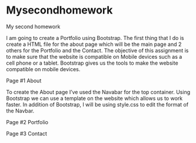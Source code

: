 # Mysecondhomework

My second homework 



I am going to create a Portfolio using Bootstrap. The first thing that I do is create a HTML file for the about page which will be the main page and 2 others for the Portfolio and the Contact. The objective of this assignment is to make sure that the website is compatible on Mobile devices such as a cell phone or a tablet. Bootstrap gives us the tools to make the website compatible on mobile devices. 



Page #1 About 

To create the About page I’ve used the Navabar for the top container. Using Bootstrap we can use a template on the website which allows us to work faster. In addition of Bootstrap, I will be using style.css to edit the format of the Navbar.



Page #2 Portfolio 





Page #3 Contact
